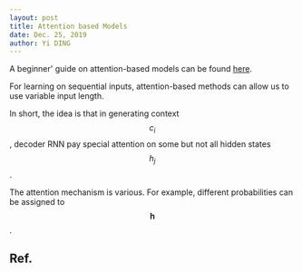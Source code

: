 ```yaml
---
layout: post
title: Attention based Models
date: Dec. 25, 2019
author: Yi DING
---
```



A beginner' guide on attention-based models can be found [here](https://krntneja.github.io/posts/2018/attention-based-models-1).

For learning on sequential inputs, attention-based methods can allow us to use variable input length.

In short, the idea is that in generating context $$c_i$$, decoder RNN pay special attention on some but not all hidden states $$h_j$$.

The attention mechanism is various. For example, different probabilities can be assigned to $$\textbf{h}$$.



## Ref.

